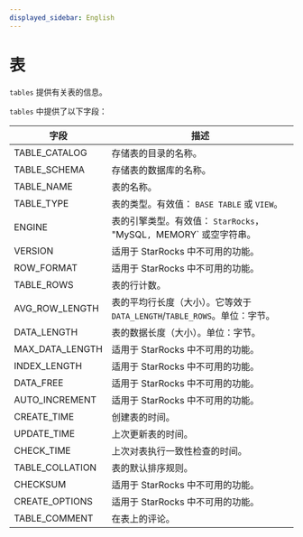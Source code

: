 ```yaml
---
displayed_sidebar: English
---
```


# 表

`tables` 提供有关表的信息。

`tables` 中提供了以下字段：

| **字段**       | **描述**                                              |
| --------------- | ------------------------------------------------------------ |
| TABLE_CATALOG   | 存储表的目录的名称。                   |
| TABLE_SCHEMA    | 存储表的数据库的名称。                  |
| TABLE_NAME      | 表的名称。                                           |
| TABLE_TYPE      | 表的类型。有效值： `BASE TABLE` 或 `VIEW`。     |
| ENGINE          | 表的引擎类型。有效值： `StarRocks`， "MySQL`, `MEMORY` 或空字符串。 |
| VERSION         | 适用于 StarRocks 中不可用的功能。             |
| ROW_FORMAT      | 适用于 StarRocks 中不可用的功能。             |
| TABLE_ROWS      | 表的行计数。                                      |
| AVG_ROW_LENGTH  | 表的平均行长度（大小）。它等效于 `DATA_LENGTH`/`TABLE_ROWS`。单位：字节。 |
| DATA_LENGTH     | 表的数据长度（大小）。单位：字节。                 |
| MAX_DATA_LENGTH | 适用于 StarRocks 中不可用的功能。             |
| INDEX_LENGTH    | 适用于 StarRocks 中不可用的功能。             |
| DATA_FREE       | 适用于 StarRocks 中不可用的功能。             |
| AUTO_INCREMENT  | 适用于 StarRocks 中不可用的功能。             |
| CREATE_TIME     | 创建表的时间。                          |
| UPDATE_TIME     | 上次更新表的时间。                     |
| CHECK_TIME      | 上次对表执行一致性检查的时间。 |
| TABLE_COLLATION | 表的默认排序规则。                          |
| CHECKSUM        | 适用于 StarRocks 中不可用的功能。             |
| CREATE_OPTIONS  | 适用于 StarRocks 中不可用的功能。             |
| TABLE_COMMENT   | 在表上的评论。                                        |